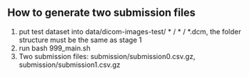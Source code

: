 ## How to generate two submission files
1. put test dataset into data/dicom-images-test/ * / * / *.dcm, the folder structure must be the same as stage 1
2. run bash 999_main.sh
3. Two submission files: submission/submission0.csv.gz, submission/submission1.csv.gz